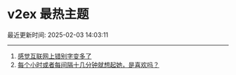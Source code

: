 # v2ex 最热主题

最近更新时间: 2025-02-03 14:03:11

--- 
1. [感觉互联网上错别字变多了](https://www.v2ex.com/t/1108674) 
2. [每个小时或者每间隔十几分钟就想起她，是喜欢吗？](https://www.v2ex.com/t/1108675) 
